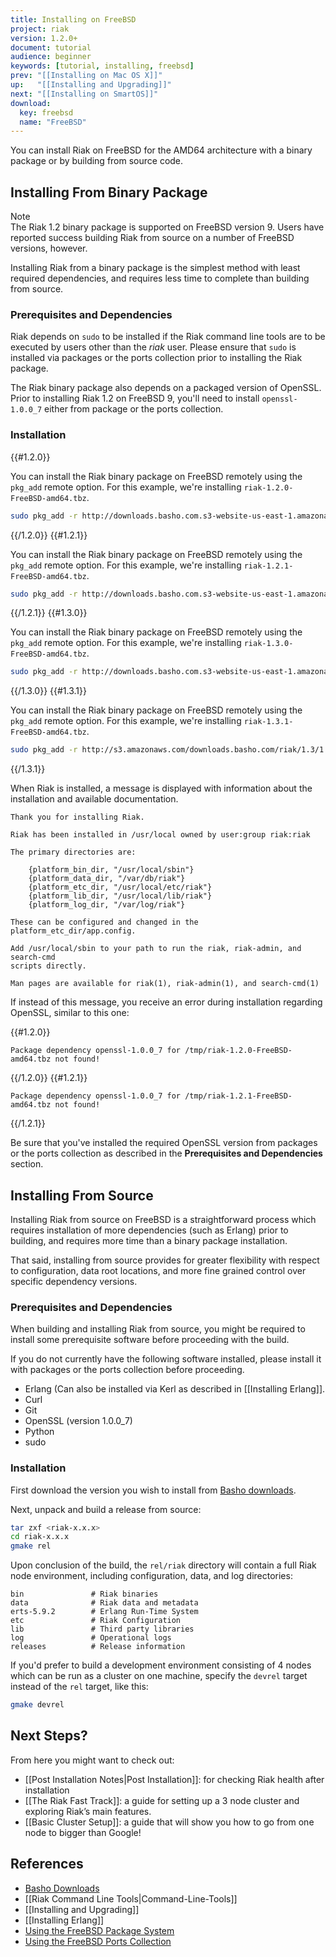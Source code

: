 ```yaml
---
title: Installing on FreeBSD
project: riak
version: 1.2.0+
document: tutorial
audience: beginner
keywords: [tutorial, installing, freebsd]
prev: "[[Installing on Mac OS X]]"
up:   "[[Installing and Upgrading]]"
next: "[[Installing on SmartOS]]"
download:
  key: freebsd
  name: "FreeBSD"
---
```


You can install Riak on FreeBSD for the AMD64 architecture with a binary package or by building from source code.

## Installing From Binary Package

<div class="info"><div class="title">Note</div>The Riak 1.2 binary package is supported on FreeBSD version 9. Users have reported success building Riak from source on a number of FreeBSD versions, however.</div>

Installing Riak from a binary package is the simplest method with least required dependencies, and requires less time to complete than building from source.

### Prerequisites and Dependencies

Riak depends on `sudo` to be installed if the Riak command line tools are to be executed by users other than the *riak* user. Please ensure that `sudo` is installed via packages or the ports collection prior to installing the Riak package.

The Riak binary package also depends on a packaged version of OpenSSL. Prior to installing Riak 1.2 on FreeBSD 9, you'll need to install `openssl-1.0.0_7` either from package or the ports collection.

### Installation

{{#1.2.0}}

You can install the Riak binary package on FreeBSD remotely using the
`pkg_add` remote option. For this example, we're installing `riak-1.2.0-FreeBSD-amd64.tbz`.

```bash
sudo pkg_add -r http://downloads.basho.com.s3-website-us-east-1.amazonaws.com/riak/1.2/1.2.0/freebsd/9/riak-1.2.0-FreeBSD-amd64.tbz
```

{{/1.2.0}}
{{#1.2.1}}

You can install the Riak binary package on FreeBSD remotely using the
`pkg_add` remote option. For this example, we're installing `riak-1.2.1-FreeBSD-amd64.tbz`.

```bash
sudo pkg_add -r http://downloads.basho.com.s3-website-us-east-1.amazonaws.com/riak/1.2/1.2.1/freebsd/9/riak-1.2.1-FreeBSD-amd64.tbz
```

{{/1.2.1}}
{{#1.3.0}}

You can install the Riak binary package on FreeBSD remotely using the
`pkg_add` remote option. For this example, we're installing `riak-1.3.0-FreeBSD-amd64.tbz`.

```bash
sudo pkg_add -r http://downloads.basho.com.s3-website-us-east-1.amazonaws.com/riak/1.3/1.3.0/freebsd/9/riak-1.3.0-FreeBSD-amd64.tbz
```

{{/1.3.0}}
{{#1.3.1}}

You can install the Riak binary package on FreeBSD remotely using the
`pkg_add` remote option. For this example, we're installing `riak-1.3.1-FreeBSD-amd64.tbz`.

```bash
sudo pkg_add -r http://s3.amazonaws.com/downloads.basho.com/riak/1.3/1.3.1/freebsd/9/riak-1.3.1-FreeBSD-amd64.tbz
```

{{/1.3.1}}

When Riak is installed, a message is displayed with information about the installation and available documentation.

```text
Thank you for installing Riak.

Riak has been installed in /usr/local owned by user:group riak:riak

The primary directories are:

    {platform_bin_dir, "/usr/local/sbin"}
    {platform_data_dir, "/var/db/riak"}
    {platform_etc_dir, "/usr/local/etc/riak"}
    {platform_lib_dir, "/usr/local/lib/riak"}
    {platform_log_dir, "/var/log/riak"}

These can be configured and changed in the platform_etc_dir/app.config.

Add /usr/local/sbin to your path to run the riak, riak-admin, and search-cmd
scripts directly.

Man pages are available for riak(1), riak-admin(1), and search-cmd(1)
```

If instead of this message, you receive an error during installation regarding OpenSSL, similar to this one:

{{#1.2.0}}

```text
Package dependency openssl-1.0.0_7 for /tmp/riak-1.2.0-FreeBSD-amd64.tbz not found!
```

{{/1.2.0}}
{{#1.2.1}}

```text
Package dependency openssl-1.0.0_7 for /tmp/riak-1.2.1-FreeBSD-amd64.tbz not found!
```

{{/1.2.1}}

Be sure that you've installed the required OpenSSL version from packages or the ports collection as described in the **Prerequisites and Dependencies** section.

## Installing From Source

Installing Riak from source on FreeBSD is a straightforward process which requires installation of more dependencies (such as Erlang) prior to building, and requires more time than a binary package installation.

That said, installing from source provides for greater flexibility with respect to configuration, data root locations, and more fine grained control over specific dependency versions.

### Prerequisites and Dependencies

When building and installing Riak from source, you might be required to install some prerequisite software before proceeding with the build.

If you do not currently have the following software installed, please install it with packages or the ports collection before proceeding.

* Erlang (Can also be installed via Kerl as described in [[Installing Erlang]].
* Curl
* Git
* OpenSSL (version 1.0.0_7)
* Python
* sudo

### Installation
First download the version you wish to install from [Basho downloads](http://basho.com/resources/downloads/).

Next, unpack and build a release from source:

```bash
tar zxf <riak-x.x.x>
cd riak-x.x.x
gmake rel
```

Upon conclusion of the build, the `rel/riak` directory will contain a full Riak node environment, including configuration, data, and log directories:

```text
bin               # Riak binaries
data              # Riak data and metadata
erts-5.9.2        # Erlang Run-Time System
etc               # Riak Configuration
lib               # Third party libraries
log               # Operational logs
releases          # Release information
```

If you'd prefer to build a development environment consisting of 4 nodes which can be run as a cluster on one machine, specify the `devrel` target instead of the `rel` target, like this:

```bash
gmake devrel
```

## Next Steps?
From here you might want to check out:

* [[Post Installation Notes|Post Installation]]: for checking Riak health after installation
* [[The Riak Fast Track]]: a guide for setting up a 3 node cluster and exploring Riak’s main features.
* [[Basic Cluster Setup]]: a guide that will show you how to go from one node to bigger than Google!

## References

* [Basho Downloads](http://basho.com/resources/downloads/)
* [[Riak Command Line Tools|Command-Line-Tools]]
* [[Installing and Upgrading]]
* [[Installing Erlang]]
* [Using the FreeBSD Package System](http://www.freebsd.org/doc/en_US.ISO8859-1/books/handbook/packages-using.html)
* [Using the FreeBSD Ports Collection](http://www.freebsd.org/doc/en_US.ISO8859-1/books/handbook/ports-using.html)
